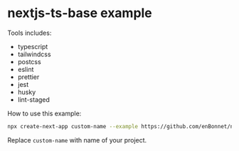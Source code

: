 # nextjs-ts-base example

Tools includes:

- typescript
- tailwindcss
- postcss
- eslint
- prettier
- jest
- husky
- lint-staged

How to use this example:

```bash
npx create-next-app custom-name --example https://github.com/enBonnet/nextjs-ts-base
```

Replace `custom-name` with name of your project.
